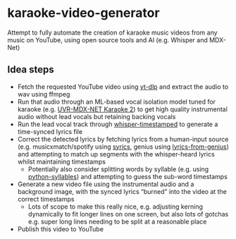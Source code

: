 # karaoke-video-generator
Attempt to fully automate the creation of karaoke music videos from any music on YouTube, using open source tools and AI (e.g. Whisper and MDX-Net)

## Idea steps
- Fetch the requested YouTube video using [yt-dlp]([url](https://github.com/yt-dlp/yt-dlp)) and extract the audio to wav using ffmpeg
- Run that audio through an ML-based vocal isolation model tuned for karaoke (e.g. [UVR-MDX-NET Karaoke 2]([url](https://github.com/Anjok07/ultimatevocalremovergui/blob/master/models/MDX_Net_Models/model_data/model_name_mapper.json#L12))) to get high quality instrumental audio without lead vocals but retaining backing vocals
- Run the lead vocal track through [whisper-timestamped]([url](https://github.com/linto-ai/whisper-timestamped)) to generate a time-synced lyrics file
- Correct the detected lyrics by fetching lyrics from a human-input source (e.g. musicxmatch/spotify using [syrics]([url](https://github.com/akashrchandran/syrics)), genius using [lyrics-from-genius]([url](https://github.com/karaokenerds/lyrics-from-genius))) and attempting to match up segments with the whisper-heard lyrics whilst maintaining timestamps
  - Potentially also consider splitting words by syllable (e.g. using [python-syllables]([url](https://github.com/prosegrinder/python-syllables))) and attempting to guess the sub-word timestamps 
- Generate a new video file using the instrumental audio and a background image, with the synced lyrics “burned” into the video at the correct timestamps
  - Lots of scope to make this really nice, e.g. adjusting kerning dynamically to fit longer lines on one screen, but also lots of gotchas e.g. super long lines needing to be split at a reasonable place
- Publish this video to YouTube
